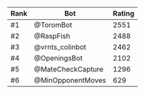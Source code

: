 Rank|Bot|Rating
---|---|---
#1|@ToromBot|2551
#2|@RaspFish|2488
#3|@vrnts_colinbot|2462
#4|@OpeningsBot|2102
#5|@MateCheckCapture|1296
#6|@MinOpponentMoves|629
